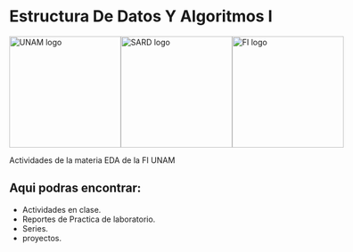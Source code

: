 # Estructura De Datos Y Algoritmos I 

<div style="display: flex; justify-content: space-between; align-items: center;">
  <img height="200" src="https://upload.wikimedia.org/wikipedia/commons//ca/Escudo-UNAM-escalable.svg" alt="UNAM logo">
  <img height="200" src="https://imgur.com/aMA0OpO.png" alt="SARD logo">
  <img height="200" src="https://imgur.com/40yIkfa.png" alt="FI logo">
</div>

Actividades de la materia EDA de la FI UNAM

## Aqui podras encontrar:

- Actividades en clase.
- Reportes de Practica de laboratorio.
- Series.
- proyectos.
